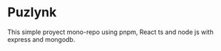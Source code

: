 # Puzlynk

This simple proyect mono-repo using pnpm, React ts and node js with express and mongodb. 
